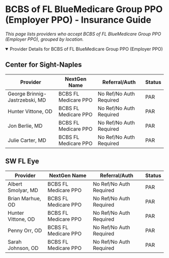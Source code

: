 # BCBS of FL BlueMedicare Group PPO (Employer PPO) - Insurance Guide

*This page lists providers who accept BCBS of FL BlueMedicare Group PPO (Employer PPO), grouped by location.*

<details open><summary>Provider Details for BCBS of FL BlueMedicare Group PPO (Employer PPO)</summary>

## Center for Sight-Naples

| Provider | NextGen Name | Referral/Auth | Status |
|----------|-------------|--------------|--------|
| George Brinnig-Jastrzebski, MD | BCBS FL Medicare PPO | No Ref/No Auth Required | PAR |
| Hunter Vittone, OD | BCBS FL Medicare PPO | No Ref/No Auth Required | PAR |
| Jon Berlie, MD | BCBS FL Medicare PPO | No Ref/No Auth Required | PAR |
| Julie Carter, MD | BCBS FL Medicare PPO | No Ref/No Auth Required | PAR |

## SW FL Eye

| Provider | NextGen Name | Referral/Auth | Status |
|----------|-------------|--------------|--------|
| Albert Smolyar, MD | BCBS FL Medicare PPO | No Ref/No Auth Required | PAR |
| Brian Marhue, OD | BCBS FL Medicare PPO | No Ref/No Auth Required | PAR |
| Hunter Vittone, OD | BCBS FL Medicare PPO | No Ref/No Auth Required | PAR |
| Penny Orr, OD | BCBS FL Medicare PPO | No Ref/No Auth Required | PAR |
| Sarah Johnson, OD | BCBS FL Medicare PPO | No Ref/No Auth Required | PAR |

</details>

